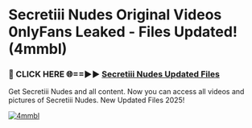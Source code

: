 # Secretiii Nudes Original Videos 0nlyFans Leaked - Files Updated! (4mmbl)

<h3>🔴 CLICK HERE 🌐==►► <a href="https://tinyurl.com/y5r63du9" rel="nofollow">Secretiii Nudes Updated Files</a></h3>

Get Secretiii Nudes and all content. Now you can access all videos and pictures of Secretiii Nudes. New Updated Files 2025!

[![4mmbl](https://i.imgur.com/UVo9nyh.gif)](https://tinyurl.com/y5r63du9)